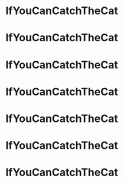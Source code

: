 # IfYouCanCatchTheCat
# IfYouCanCatchTheCat
# IfYouCanCatchTheCat
# IfYouCanCatchTheCat
# IfYouCanCatchTheCat
# IfYouCanCatchTheCat
# IfYouCanCatchTheCat
